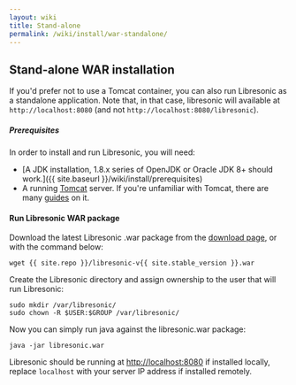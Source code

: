 ```yaml
---
layout: wiki
title: Stand-alone
permalink: /wiki/install/war-standalone/
---
```

## Stand-alone WAR installation

If you'd prefer not to use a Tomcat container, you can also run Libresonic as a standalone application.
Note that, in that case, libresonic will available at `http://localhost:8080` (and not `http://localhost:8080/libresonic`).

##### Prerequisites

In order to install and run Libresonic, you will need:
- [A JDK installation, 1.8.x series of OpenJDK or Oracle JDK 8+ should work.]({{ site.baseurl }}/wiki/install/prerequisites)
- A running [Tomcat](http://tomcat.apache.org/) server. If you're unfamiliar with Tomcat, there are many [guides](https://www.digitalocean.com/community/tags/java?q=How+to+install+tomcat8&type=tutorials) on it.

#### Run Libresonic WAR package

Download the latest Libresonic .war package from the [download page](/download), or with the command below:

```
wget {{ site.repo }}/libresonic-v{{ site.stable_version }}.war
```

Create the Libresonic directory and assign ownership to the user that will run Libresonic:

```
sudo mkdir /var/libresonic/
sudo chown -R $USER:$GROUP /var/libresonic/
```

Now you can simply run java against the libresonic.war package:

```
java -jar libresonic.war
```

Libresonic should be running at [http://localhost:8080](http://localhost:8080) if installed locally, replace `localhost` with your server IP address if installed remotely.

